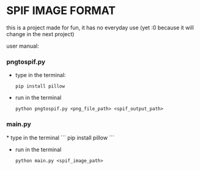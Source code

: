 <h1>SPIF IMAGE FORMAT</h1>

<p>this is a project made for fun, it has no everyday use (yet :0 because it will change in the next project)</p>
<p>user manual:</p>
<h3>pngtospif.py</h3>

* type in the terminal:
   ```
   pip install pillow
  ```
* run in the terminal
  ```
  python pngtospif.py <png_file_path> <spif_output_path>
  ```



 <h3>main.py</h3>
 * type in the terminal
  ```
  pip install pillow
  ```

 * run in the terminal
   ```
   python main.py <spif_image_path>
   ```
